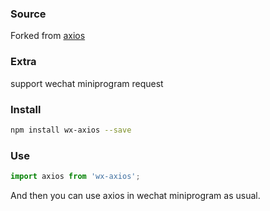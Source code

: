 ### Source

Forked from  [axios](https://github.com/axios/axios)

### Extra

support wechat miniprogram request

### Install

```bash
npm install wx-axios --save
```

### Use

```javascript
import axios from 'wx-axios';
```

And then you can use axios in wechat miniprogram as usual.
